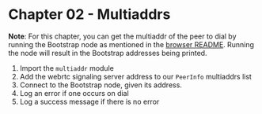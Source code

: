 # Chapter 02 - Multiaddrs

**Note**: For this chapter, you can get the multiaddr of the peer to dial by running the Bootstrap node as mentioned in the [browser README](../README.md). Running the node will result in the Bootstrap addresses being printed.

1. Import the `multiaddr` module
1. Add the webrtc signaling server address to our `PeerInfo` multiaddrs list
1. Connect to the Bootstrap node, given its address.
1. Log an error if one occurs on dial
1. Log a success message if there is no error
